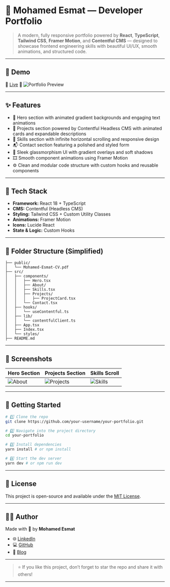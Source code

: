 # 💼 Mohamed Esmat — Developer Portfolio

> A modern, fully responsive portfolio powered by **React**, **TypeScript**, **Tailwind CSS**, **Framer Motion**, and **Contentful CMS** — designed to showcase frontend engineering skills with beautiful UI/UX, smooth animations, and structured code.

---

## 🚀 Demo

🔗 [Live](mohamedesmat.me)
📸 ![Portfolio Preview](https://res.cloudinary.com/tawfeer/image/upload/c_pad,w_1280/v1750185975/esmat-portfolio-1_uelfc4.png)

---

## ✨ Features

- 🌟 Hero section with animated gradient backgrounds and engaging text animations
- 📁 Projects section powered by Contentful Headless CMS with animated cards and expandable descriptions
- 🧠 Skills section with infinite horizontal scrolling and responsive design
- 📬 Contact section featuring a polished and styled form
- 🌌 Sleek glassmorphism UI with gradient overlays and soft shadows
- 🎞️ Smooth component animations using Framer Motion
- ⚙️ Clean and modular code structure with custom hooks and reusable components

---

## 🧱 Tech Stack

- **Framework:** React 18 + TypeScript
- **CMS:** Contentful (Headless CMS)
- **Styling:** Tailwind CSS + Custom Utility Classes
- **Animations:** Framer Motion
- **Icons:** Lucide React
- **State & Logic:** Custom Hooks

---

## 📂 Folder Structure (Simplified)

```
├── public/
│   └── Mohamed-Esmat-CV.pdf
├── src/
│   ├── components/
│   │   ├── Hero.tsx
│   │   ├── About/
│   │   ├── Skills.tsx
│   │   ├── Projects/
│   │   │   ├── ProjectCard.tsx
│   │   └── Contact.tsx
│   ├── hooks/
│   │   └── useContentful.ts
│   ├── lib/
│   │   └── contentfulClient.ts
│   ├── App.tsx
│   ├── Index.tsx
│   └── styles/
├── README.md
```

---

## 📸 Screenshots

| Hero Section                                                                                                        | Projects Section                                                                                                          | Skills Scroll                                                                                                         |
| ------------------------------------------------------------------------------------------------------------------- | ------------------------------------------------------------------------------------------------------------------------- | --------------------------------------------------------------------------------------------------------------------- |
| ![About](https://res.cloudinary.com/tawfeer/image/upload/c_pad,w_1280/v1750186101/about-esmat-portfolio_cyudfr.png) | ![Projects](https://res.cloudinary.com/tawfeer/image/upload/c_pad,w_1280/v1750186304/projects-esmat-portfolio_frlkq6.png) | ![Skills](https://res.cloudinary.com/tawfeer/image/upload/c_pad,w_1280/v1750186210/skills-esmat-portfolio_hheqzt.png) |

---

## 🧪 Getting Started

```bash
# 1️⃣ Clone the repo
git clone https://github.com/your-username/your-portfolio.git

# 2️⃣ Navigate into the project directory
cd your-portfolio

# 3️⃣ Install dependencies
yarn install # or npm install

# 4️⃣ Start the dev server
yarn dev # or npm run dev
```

---

## 📄 License

This project is open-source and available under the [MIT License](./LICENSE).

---

## 🙋‍♂️ Author

Made with 💜 by **Mohamed Esmat**

- 🌐 [LinkedIn](https://www.linkedin.com/in/mohamedesmatdev/)
- 💻 [GitHub](https://github.com/MohamedEsmat-dev)
- 📝 [Blog](https://your-blog-link.medium.com/)

---

> ⭐ If you like this project, don’t forget to star the repo and share it with others!

---
